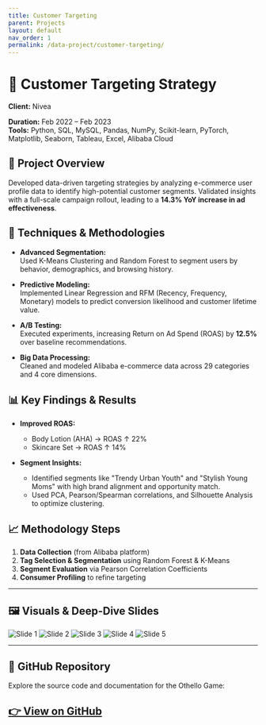 ```yaml
---
title: Customer Targeting
parent: Projects
layout: default
nav_order: 1
permalink: /data-project/customer-targeting/
---
```


# 🎯 Customer Targeting Strategy

**Client:** Nivea  

[//]: # (**Role:** Data Analyst  )

**Duration:** Feb 2022 – Feb 2023  
**Tools:** Python, SQL, MySQL, Pandas, NumPy, Scikit-learn, PyTorch, Matplotlib, Seaborn, Tableau, Excel, Alibaba Cloud

## 📌 Project Overview

Developed data-driven targeting strategies by analyzing e-commerce user profile data to identify high-potential customer segments. Validated insights with a full-scale campaign rollout, leading to a **14.3% YoY increase in ad effectiveness**.

## 🧠 Techniques & Methodologies

- **Advanced Segmentation:**  
  Used K-Means Clustering and Random Forest to segment users by behavior, demographics, and browsing history.

- **Predictive Modeling:**  
  Implemented Linear Regression and RFM (Recency, Frequency, Monetary) models to predict conversion likelihood and customer lifetime value.

- **A/B Testing:**  
  Executed experiments, increasing Return on Ad Spend (ROAS) by **12.5%** over baseline recommendations.

- **Big Data Processing:**  
  Cleaned and modeled Alibaba e-commerce data across 29 categories and 4 core dimensions.

## 📊 Key Findings & Results

- **Improved ROAS:**
    - Body Lotion (AHA) → ROAS ↑ 22%
    - Skincare Set → ROAS ↑ 14%

- **Segment Insights:**
    - Identified segments like "Trendy Urban Youth" and "Stylish Young Moms" with high brand alignment and opportunity match.
    - Used PCA, Pearson/Spearman correlations, and Silhouette Analysis to optimize clustering.

## 📈 Methodology Steps

1. **Data Collection** (from Alibaba platform)
2. **Tag Selection & Segmentation** using Random Forest & K-Means
3. **Segment Evaluation** via Pearson Correlation Coefficients
4. **Consumer Profiling** to refine targeting

---

## 🖼️ Visuals & Deep-Dive Slides
![Slide 1](/serenaintech/assets/images/Data2-1.png)
![Slide 2](/serenaintech/assets/images/Data2-2.png)
![Slide 3](/serenaintech/assets/images/Data2-3.png)
![Slide 4](/serenaintech/assets/images/Data2-4.png)
![Slide 5](/serenaintech/assets/images/Data2-5.png)

---

## 🔗 GitHub Repository

Explore the source code and documentation for the Othello Game:

[👉 View on GitHub](https://github.com/Serena6688/Data-Science-Portfolio/tree/main)
---